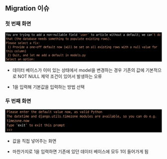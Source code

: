 ## Migration 이슈

### 첫 번째 화면

![](django_14.assets/1.PNG)

- 데이터 베이스가 이미 있는 상태에서 model을 변경하는 경우 기존의 값에 기본적으로 NOT NULL 제약 조건이 있어서 발생하는 오류

- 1을 입력해 기본값을 입력하는 방법 선택

### 두 번째 화면

![](django_14.assets/2.PNG)

- 값을 직접 넣어주는 화면

- 마찬가지로 1을 입력하면 기존에 있던 데이터 베이스에 모두 1이 들어가게 됨

